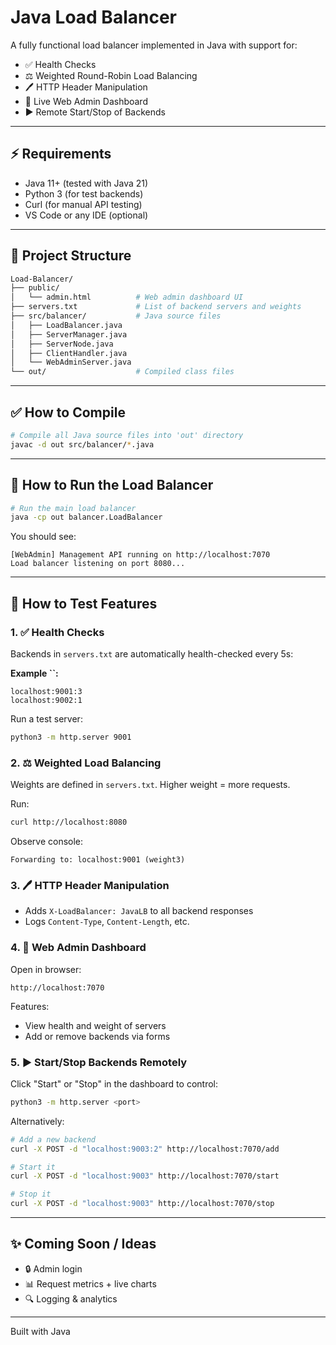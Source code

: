 # Java Load Balancer

A fully functional load balancer implemented in Java with support for:

- ✅ Health Checks
- ⚖️ Weighted Round-Robin Load Balancing
- 🖊️ HTTP Header Manipulation
- 📃 Live Web Admin Dashboard
- ▶️ Remote Start/Stop of Backends

---

## ⚡ Requirements

- Java 11+ (tested with Java 21)
- Python 3 (for test backends)
- Curl (for manual API testing)
- VS Code or any IDE (optional)

---

## 📂 Project Structure

```bash
Load-Balancer/
├── public/
│   └── admin.html          # Web admin dashboard UI
├── servers.txt             # List of backend servers and weights
├── src/balancer/           # Java source files
│   ├── LoadBalancer.java
│   ├── ServerManager.java
│   ├── ServerNode.java
│   ├── ClientHandler.java
│   └── WebAdminServer.java
└── out/                    # Compiled class files
```

---

## ✅ How to Compile

```bash
# Compile all Java source files into 'out' directory
javac -d out src/balancer/*.java
```

---

## 🔄 How to Run the Load Balancer

```bash
# Run the main load balancer
java -cp out balancer.LoadBalancer
```

You should see:

```
[WebAdmin] Management API running on http://localhost:7070
Load balancer listening on port 8080...
```

---

## 🔎 How to Test Features

### 1. ✅ Health Checks

Backends in `servers.txt` are automatically health-checked every 5s:

**Example **``**:**

```
localhost:9001:3
localhost:9002:1
```

Run a test server:

```bash
python3 -m http.server 9001
```

### 2. ⚖️ Weighted Load Balancing

Weights are defined in `servers.txt`. Higher weight = more requests.

Run:

```bash
curl http://localhost:8080
```

Observe console:

```
Forwarding to: localhost:9001 (weight3)
```

### 3. 🖊️ HTTP Header Manipulation

- Adds `X-LoadBalancer: JavaLB` to all backend responses
- Logs `Content-Type`, `Content-Length`, etc.

### 4. 📃 Web Admin Dashboard

Open in browser:

```
http://localhost:7070
```

Features:

- View health and weight of servers
- Add or remove backends via forms

### 5. ▶️ Start/Stop Backends Remotely

Click "Start" or "Stop" in the dashboard to control:

```bash
python3 -m http.server <port>
```

Alternatively:

```bash
# Add a new backend
curl -X POST -d "localhost:9003:2" http://localhost:7070/add

# Start it
curl -X POST -d "localhost:9003" http://localhost:7070/start

# Stop it
curl -X POST -d "localhost:9003" http://localhost:7070/stop
```

---

## ✨ Coming Soon / Ideas

- 🔒 Admin login
- 📊 Request metrics + live charts
- 🔍 Logging & analytics

---

Built with Java&#x20;

